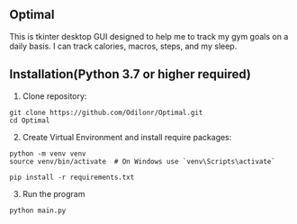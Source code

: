 ## Optimal

This is tkinter desktop GUI designed to help me to track my gym goals on a daily basis. I can track calories, macros, steps, and my sleep.

## Installation(Python 3.7 or higher required)

1. Clone repository:
```
git clone https://github.com/Odilonr/Optimal.git
cd Optimal
```
2. Create Virtual Environment and install require packages:

```
python -m venv venv
source venv/bin/activate  # On Windows use `venv\Scripts\activate`
```
```
pip install -r requirements.txt
```
3. Run the program 
```
python main.py
```









